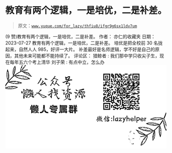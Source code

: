 # 教育有两个逻辑，一是培优，二是补差。

> 原文：[`www.yuque.com/for_lazy/thfiu8/ifgr9g6sx1ldv7um`](https://www.yuque.com/for_lazy/thfiu8/ifgr9g6sx1ldv7um)

<ne-h2 id="25729123" data-lake-id="25729123"><ne-heading-ext><ne-heading-anchor></ne-heading-anchor><ne-heading-fold></ne-heading-fold></ne-heading-ext><ne-heading-content><ne-text id="u37538b93">(9 赞)教育有两个逻辑，一是培优，二是补差。</ne-text></ne-heading-content></ne-h2> <ne-p id="ub83cc6ca" data-lake-id="ub83cc6ca"><ne-text id="uca20c94d">作者： 亦仁的收藏夹</ne-text></ne-p> <ne-p id="uc24bd05b" data-lake-id="uc24bd05b"><ne-text id="u0cedbc41">日期：2023-07-27</ne-text></ne-p> <ne-p id="ude69ad76" data-lake-id="ude69ad76"><ne-text id="uc57d7495">教育有两个逻辑，一是培优，二是补差。</ne-text></ne-p> <ne-p id="u4b5f3ee8" data-lake-id="u4b5f3ee8"><ne-text id="u561fbaa7">培优是把全校前 30 名拢起来，自然人人 985，好评一大片。</ne-text></ne-p> <ne-p id="u7e0d7976" data-lake-id="u7e0d7976"><ne-text id="ua4ac529b">补差最好是名师逻辑，学不好是自己的原因，其他未来可能都不能持续了。</ne-text></ne-p> <ne-hole id="u377d52fe" data-lake-id="u377d52fe"><ne-card data-card-name="hr" data-card-type="block" id="KQbY6" data-event-boundary="card"><ne-p id="u59070028" data-lake-id="u59070028"><ne-text id="u5eabd7bb">评论区：</ne-text></ne-p> <ne-p id="uf2d61dea" data-lake-id="uf2d61dea"><ne-text id="u8311f7db">猎鲸者 : 我们那中学只收尖子生，现在每年五六个考上清华</ne-text> <ne-text id="u5e202507">刘子荣 : 有点中立，怎么办</ne-text></ne-p> <ne-p id="uc9871283" data-lake-id="uc9871283"><ne-card data-card-name="image" data-card-type="inline" id="sbTTF" data-event-boundary="card">![](img/894d30a529e7c37bcd3392323c99941c.png)  <ne-hole id="u0afa46a3" data-lake-id="u0afa46a3"><ne-card data-card-name="hr" data-card-type="block" id="t6I2L" data-event-boundary="card"></ne-card></ne-hole></ne-card></ne-p></ne-card></ne-hole>